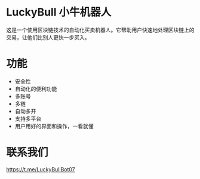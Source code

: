 # LuckyBull 小牛机器人

这是一个使用区块链技术的自动化买卖机器人。它帮助用户快速地处理区块链上的交易，让他们比别人更快一步买入。

# 功能

- 安全性
- 自动化的便利功能
- 多账号
- 多链
- 自动多开
- 支持多平台
- 用户用好的界面和操作，一看就懂

# 联系我们

https://t.me/LuckyBullBot07
